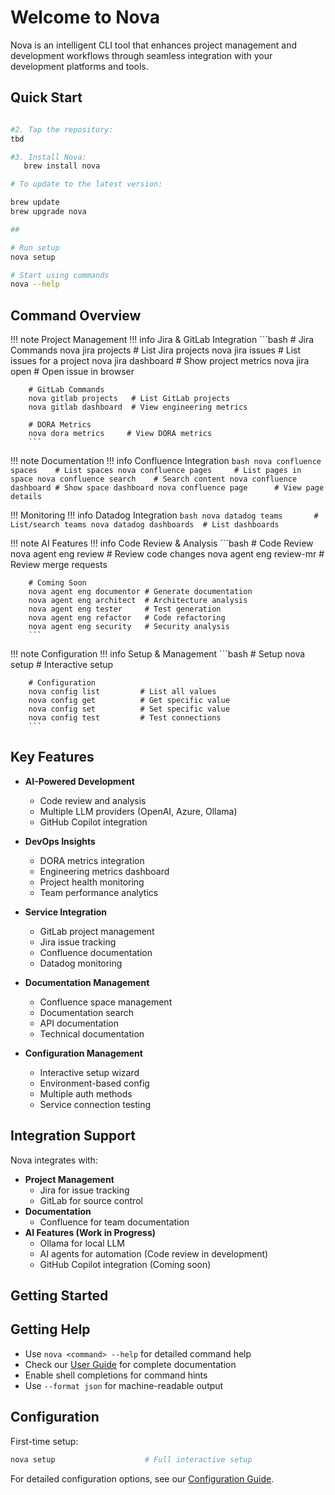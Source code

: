 # Welcome to Nova

Nova is an intelligent CLI tool that enhances project management and development workflows through seamless integration with your development platforms and tools.

## Quick Start

```bash

#2. Tap the repository:
tbd

#3. Install Nova:
   brew install nova

# To update to the latest version:

brew update
brew upgrade nova

## 

# Run setup
nova setup

# Start using commands
nova --help
```

## Command Overview

!!! note Project Management
    !!! info Jira & GitLab Integration
        ```bash
        # Jira Commands
        nova jira projects     # List Jira projects
        nova jira issues       # List issues for a project
        nova jira dashboard    # Show project metrics
        nova jira open         # Open issue in browser

        # GitLab Commands
        nova gitlab projects   # List GitLab projects
        nova gitlab dashboard  # View engineering metrics

        # DORA Metrics
        nova dora metrics     # View DORA metrics
        ```

!!! note Documentation
    !!! info Confluence Integration
        ```bash
        nova confluence spaces    # List spaces
        nova confluence pages     # List pages in space
        nova confluence search    # Search content
        nova confluence dashboard # Show space dashboard
        nova confluence page      # View page details
        ```

!!! Monitoring
    !!! info Datadog Integration
        ```bash
        nova datadog teams       # List/search teams
        nova datadog dashboards  # List dashboards
        ```

!!! note AI Features
    !!! info Code Review & Analysis
        ```bash
        # Code Review
        nova agent eng review     # Review code changes
        nova agent eng review-mr  # Review merge requests

        # Coming Soon
        nova agent eng documentor # Generate documentation
        nova agent eng architect  # Architecture analysis
        nova agent eng tester     # Test generation
        nova agent eng refactor   # Code refactoring
        nova agent eng security   # Security analysis
        ```

!!! note Configuration
    !!! info Setup & Management
        ```bash
        # Setup
        nova setup               # Interactive setup
        
        # Configuration
        nova config list         # List all values
        nova config get          # Get specific value
        nova config set          # Set specific value
        nova config test         # Test connections
        ```

## Key Features

- **AI-Powered Development**
  - Code review and analysis
  - Multiple LLM providers (OpenAI, Azure, Ollama)
  - GitHub Copilot integration

- **DevOps Insights**
  - DORA metrics integration
  - Engineering metrics dashboard
  - Project health monitoring
  - Team performance analytics

- **Service Integration**
  - GitLab project management
  - Jira issue tracking
  - Confluence documentation
  - Datadog monitoring

- **Documentation Management**
  - Confluence space management
  - Documentation search
  - API documentation
  - Technical documentation

- **Configuration Management**
  - Interactive setup wizard
  - Environment-based config
  - Multiple auth methods
  - Service connection testing

## Integration Support

Nova integrates with:

- **Project Management**
  - Jira for issue tracking
  - GitLab for source control
- **Documentation**
  - Confluence for team documentation
- **AI Features (Work in Progress)**
  - Ollama for local LLM
  - AI agents for automation (Code review in development)
  - GitHub Copilot integration (Coming soon)

## Getting Started

## Getting Help

- Use `nova <command> --help` for detailed command help
- Check our [User Guide](user-guide/commands.md) for complete documentation
- Enable shell completions for command hints
- Use `--format json` for machine-readable output

## Configuration

First-time setup:
```bash
nova setup                    # Full interactive setup
```

For detailed configuration options, see our [Configuration Guide](getting-started/configuration.md).
